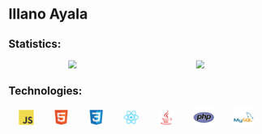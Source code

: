 # Illano Ayala

## Statistics:

<div style="display: flex; align-items: center; justify-content: space-around; margin-top: 20px;">
  <div>
    <img height="170em" src="https://github-readme-stats.vercel.app/api?username=IllanoAyala&show_icons=true&theme=transparent">
  </div>
  <div>
    <img height="170em" src="https://github-readme-stats.vercel.app/api/top-langs/?username=IllanoAyala&layout=compact&theme=transparent">
  </div>
</div>

## Technologies:

<div style="display: flex; align-items: center; justify-content: space-around; margin-top: 20px;">
  <img align="center" alt="Illano-Js" height="30" width="30" src="https://raw.githubusercontent.com/devicons/devicon/master/icons/javascript/javascript-original.svg" title="JavaScript">
  <img align="center" alt="Lipe-HTML" height="30" width="30" src="https://raw.githubusercontent.com/devicons/devicon/master/icons/html5/html5-original.svg" title="HTML">
  <img align="center" alt="Lipe-CSS" height="30" width="30" src="https://raw.githubusercontent.com/devicons/devicon/master/icons/css3/css3-original.svg" title="CSS">
  <img align="center" alt="Illano-ReactNative" height="30" width="30" src="https://github.com/devicons/devicon/blob/master/icons/react/react-original.svg" title="React Native">
  <img align="center" alt="Illano-Java" height="30" width="30" src="https://github.com/devicons/devicon/blob/master/icons/java/java-plain.svg" title="Java">
  <img align="center" alt="Illano-PHP" height="40" width="40" src="https://github.com/devicons/devicon/blob/master/icons/php/php-original.svg" title="PHP">
  <img align="center" alt="Illano-mysql" height="40" width="40" src="https://raw.githubusercontent.com/devicons/devicon/master/icons/mysql/mysql-original-wordmark.svg" title="MySQL">
</div>
